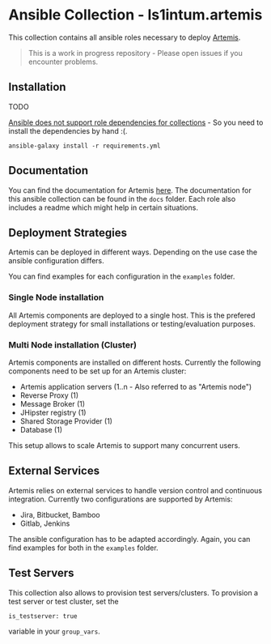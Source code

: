 # Ansible Collection - ls1intum.artemis

This collection contains all ansible roles necessary to deploy [Artemis](https://github.com/ls1intum/Artemis). 

> This is a work in progress repository - Please open issues if you encounter problems.

## Installation 
TODO

[Ansible does not support role dependencies for collections](https://github.com/ansible/ansible/issues/76030) - So you need to install the dependencies by hand :(. 

```
ansible-galaxy install -r requirements.yml 
```

## Documentation

You can find the documentation for Artemis [here](https://docs.artemis.ase.in.tum.de). 
The documentation for this ansible collection can be found in the `docs` folder. Each role also includes a readme which might help in certain situations. 

## Deployment Strategies 

Artemis can be deployed in different ways. Depending on the use case the ansible configuration differs. 

You can find examples for each configuration in the `examples` folder. 

### Single Node installation 
All Artemis components are deployed to a single host. This is the prefered deployment strategy for small installations or testing/evaluation purposes. 

### Multi Node installation (Cluster)
Artemis components are installed on different hosts. Currently the following components need to be set up for an Artemis cluster: 

- Artemis application servers (1..n - Also referred to as "Artemis node")
- Reverse Proxy (1) 
- Message Broker (1)
- JHipster registry (1)
- Shared Storage Provider (1)
- Database (1)

This setup allows to scale Artemis to support many concurrent users. 

## External Services 

Artemis relies on external services to handle version control and continuous integration. Currently two configurations are supported by Artemis: 
- Jira, Bitbucket, Bamboo
- Gitlab, Jenkins

The ansible configuration has to be adapted accordingly. Again, you can find examples for both in the `examples` folder. 

## Test Servers 

This collection also allows to provision test servers/clusters. To provision a test server or test cluster, set the 

```
is_testserver: true
```
variable in your `group_vars`.


